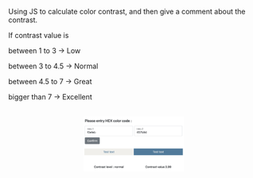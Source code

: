 Using JS to calculate color contrast, and then give a comment about the contrast.

If contrast value is 


between 1 to 3 -> Low


between 3 to 4.5 -> Normal 


between 4.5 to 7 -> Great

bigger than 7 -> Excellent


<br/>
<div align="center">
    <img src="https://github.com/james093131/Color_contrast/blob/master/demo.png" alt="Demo" width="40%"/>
</div>